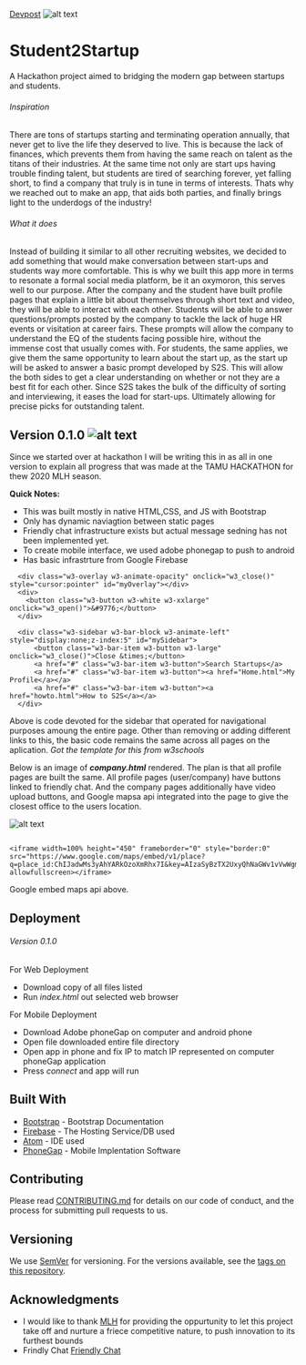 [TH20]: https://github.com/GTunuFu/Student2Startup/blob/master/TamuHacklogo.png "TAMUHACK 20 LOGO"
[S2S]: https://github.com/GTunuFu/Student2Startup/blob/master/www/sslogo.png "S2S Logo"
[SlackMockUp]: https://github.com/GTunuFu/Student2Startup/blob/master/MockUpSlackProfileScreenShot.png "Mock up Slack Profile Page"
[Devpost](https://devpost.com/software/student2startup)
![alt text][S2S]
# Student2Startup
A Hackathon project aimed to bridging the modern gap between startups and students.

###### Inspiration
There are tons of startups starting and terminating operation annually, that never get to live the life they deserved to live. This is because the lack of finances, which prevents them from having the same reach on talent as the titans of their industries. At the same time not only are start ups having trouble finding talent, but students are tired of searching forever, yet falling short, to find a company that truly is in tune in terms of interests. Thats why we reached out to make an app, that aids both parties, and finally brings light to the underdogs of the industry!

###### What it does
Instead of building it similar to all other recruiting websites, we decided to add something that would make conversation between start-ups and students way more comfortable. This is why we built this app more in terms to resonate a formal social media platform, be it an oxymoron, this serves well to our purpose. After the company and the student have built profile pages that explain a little bit about themselves through short text and video, they will be able to interact with each other. Students will be able to answer questions/prompts posted by the company to tackle the lack of huge HR events or visitation at career fairs. These prompts will allow the company to understand the EQ of the students facing possible hire, without the immense cost that usually comes with. For students, the same applies, we give them the same opportunity to learn about the start up, as the start up will be asked to answer a basic prompt developed by S2S. This will allow the both sides to get a clear understanding on whether or not they are a best fit for each other. Since S2S takes the bulk of the difficulty of sorting and interviewing, it eases the load for start-ups. Ultimately allowing for precise picks for outstanding talent.
## Version 0.1.0 ![alt text][TH20]






Since we started over at hackathon I will be writing this in as all in one version to explain all progress that was made at the TAMU HACKATHON for thew 2020 MLH season. 

**Quick Notes:**
- This was built mostly in native HTML,CSS, and JS with Bootstrap
- Only has dynamic naviagtion between static pages
- Friendly chat infrastructure exists but actual message sedning has not been implemented yet.
- To create mobile interface, we used adobe phonegap to push to android 
- Has basic infrastrture from Google Firebase

```
  <div class="w3-overlay w3-animate-opacity" onclick="w3_close()" style="cursor:pointer" id="myOverlay"></div>
  <div>
    <button class="w3-button w3-white w3-xxlarge" onclick="w3_open()">&#9776;</button>
  </div>

  <div class="w3-sidebar w3-bar-block w3-animate-left" style="display:none;z-index:5" id="mySidebar">
      <button class="w3-bar-item w3-button w3-large" onclick="w3_close()">Close &times;</button>
      <a href="#" class="w3-bar-item w3-button">Search Startups</a>
      <a href="#" class="w3-bar-item w3-button"><a href="Home.html">My Profile</a></a>
      <a href="#" class="w3-bar-item w3-button"><a href="howto.html">How to S2S</a></a>
  </div>
  ```
  Above is code devoted for the sidebar that operated for navigational purposes amoung the entire page. Other than removing or adding different links to this, the basic code remains the same across all pages on the aplication. *Got the template for this from w3schools*
  
  Below is an image of ***company.html*** rendered. The plan is that all profile pages are built the same. All profile pages (user/company) have buttons linked to friendly chat. And the company pages additionally have video upload buttons, and Google mapsa api integrated into the page to give the closest office to the users location.
  
![alt text][SlackMockUp] 


```

<iframe width=100% height="450" frameborder="0" style="border:0" src="https://www.google.com/maps/embed/v1/place?q=place_id:ChIJadwMs3yAhYARkOzoXmRhx7I&key=AIzaSyBzTX2UxyQhNaGWv1vVwWgmJcIMb0mjutE" allowfullscreen></iframe>

```
Google embed maps api above. 

## Deployment
###### Version 0.1.0 ######
For Web Deployment
- Download copy of all files listed
- Run *index.html* out selected web browser

For Mobile Deployment
- Download Adobe phoneGap on computer and android phone
- Open file downloaded entire file directory
- Open app in phone and fix IP to match IP represented on computer phoneGap application
- Press *connect* and app will run

## Built With

* [Bootstrap](https://getbootstrap.com/docs/4.4/getting-started/introduction/) - Bootstrap Documentation
* [Firebase](https://firebase.google.com/) - The Hosting Service/DB used
* [Atom](https://atom.io/) - IDE used
* [PhoneGap](https://github.com/phonegap/) - Mobile Implentation Software

## Contributing

Please read [CONTRIBUTING.md](https://gist.github.com/PurpleBooth/b24679402957c63ec426) for details on our code of conduct, and the process for submitting pull requests to us.

## Versioning

We use [SemVer](http://semver.org/) for versioning. For the versions available, see the [tags on this repository](https://github.com/your/project/tags). 


## Acknowledgments

* I would like to thank [MLH](https://mlh.io/) for providing the oppurtunity to let this project take off and nurture a friece competitive nature, to push innovation to its furthest bounds
* Frindly Chat [Friendly Chat](https://github.com/firebase/friendlychat-web) 


